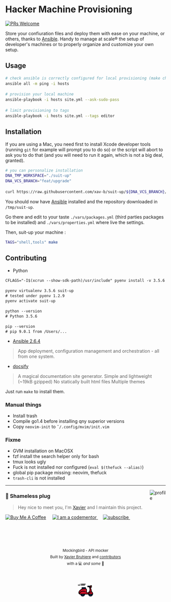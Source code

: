 # Hacker Machine Provisioning

[![PRs Welcome](https://img.shields.io/badge/PRs-welcome-brightgreen.svg?style=flat-square)](http://makeapullrequest.com)

Store your confiuration files and deploy them with ease on your machine,
or others, thanks to [Ansible][ansible]. Handy to manage at scale® the
setup of developer's machines or to properly organize and customize your
own setup.

## Usage

```sh
# check ansible is correctly configured for local provisioning (make check)
ansible all -m ping -i hosts

# provision your local machine
ansible-playbook -i hosts site.yml --ask-sudo-pass

# limit provisioning to tags
ansible-playbook -i hosts site.yml --tags editor
```

## Installation

If you are using a Mac, you need first to install Xcode developer tools
(running `git` for example will prompt you to do so) or the script will
abort to ask you to do that (and you will need to run it again, which is
not a big deal, granted).

```Bash
# you can personalize installation
DNA_TMP_WORKSPACE="./suit-up"
DNA_VCS_BRANCH="feat/upgrade"

curl https://raw.githubusercontent.com/xav-b/suit-up/${DNA_VCS_BRANCH}/bootstrap.sh | bash
```

You should now have [Ansible][ansible] installed and the repository
downloaded in `/tmp/suit-up`.

Go there and edit to your taste `./vars/packages.yml` (third parties
packages to be installed) and `./vars/properties.yml` where live the
settings.

Then, suit-up your machine :

```Bash
TAGS="shell,tools" make
```

## Contributing

- Python

```Sh
CFLAGS="-I$(xcrun --show-sdk-path)/usr/include" pyenv install -v 3.5.6

pyenv virtualenv 3.5.6 suit-up
# tested under pyenv 1.2.9
pyenv activate suit-up

python --version
# Python 3.5.6

pip --version
# pip 9.0.1 from /Users/...
```

- [Ansible 2.6.4][ansible]

> App deployment, configuration management and orchestration - all from
> one system.

- [docsify][docsify]

> A magical documentation site generator.
> Simple and lightweight (~19kB gzipped)
> No statically built html files
> Multiple themes

Just run `make` to install them.

### Manual things

- Install trash
- Compile go1.4 before installing qny superior versions
- Copy `neovim-init` to `˜/.config/mvim/init.vim`

### Fixme

- GVM installation on MacOSX
- fzf install the search helper only for bash
- tmux looks ugly
- Fuck is not installed nor configured (`eval $(thefuck --alias)`)
- global pip package missing: neovim, thefuck
- `trash-cli` is not installed

---

<img
  width="50px"
  alt="profile"
  src="https://it.gravatar.com/userimage/51922459/c5e521b1b03eabff18b3763bcdfef8ff.jpeg"
  align="right" />

### 💖 Shameless plug

> Hey nice to meet you, I'm [Xavier](www.xav-b.fr) and I maintain this project.

<a href="https://www.buymeacoffee.com/xavb" target="_blank"><img src="https://bmc-cdn.nyc3.digitaloceanspaces.com/BMC-button-images/custom_images/orange_img.png" alt="Buy Me A Coffee" style="height: auto !important;width: auto !important;" ></a>
&nbsp;&nbsp;&nbsp;
<a
  href="https://www.codementor.io/xavierbruhiere?utm_source=github&utm_medium=button&utm_term=xavierbruhiere&utm_campaign=github">
<img
      src="https://cdn.codementor.io/badges/i_am_a_codementor_dark.svg"
      alt="I am a codementor"
      style="max-width:100%"/>
</a>
&nbsp;&nbsp;&nbsp;
<a target="_blank" href="https://tinyletter.com/Xav">
<img
      width="38px"
      alt="subscribe"
      src="https://newvitruvian.com/images/svg-buttons-web-1.png"/>
</a>
&nbsp;&nbsp;&nbsp;

<div align="center">
	<br>
	<br>
	<br>
	<br>
  <sub>Mockingbird - API mocker
	<br/>Built by
  <a href="http://www.xav-b.fr">Xavier Bruhiere</a> and
  <a href="https://github.com/xav-b/mockingbird/graphs/contributors">
    contributors
  </a>
	<br/>with a </i>💻<i> and some </i>🍣
</div>

<p align="center">
	<br>
	<br>
	<img
		src="https://github.com/xav-b/on-a-budget/blob/master/assets/vespa.svg"
		width="48"
		alt="TIC logo" />
	<br>
	<br>
</p>

[ansible]: http://www.ansible.com/
[docsify]: https://docsify.js.org/#/
